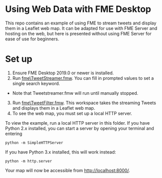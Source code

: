 # Using Web Data with FME Desktop

This repo contains an example of using FME to stream tweets and display them in a Leaflet web map. It can be adapted for use with FME Server and hosting on the web, but here is presented without using FME Server for ease of use for beginners.

# Set up

1. Ensure FME Desktop 2019.0 or newer is installed.
2. Run [fme\TweetStreamer.fmw](fme\TweetStreamer.fmw). You can fill in prompted values to set a single search keyword.
  - Note that Tweetstreamer.fmw will run until manually stopped.
3. Run [fme\TweetFilter.fmw](fme\TweetFilter.fmw). This workspace takes the streaming Tweets and displays them in a Leaflet web map.
4. To see the web map, you must set up a local HTTP server.

To view the example, run a local HTTP server in this folder. If you have Python 2.x installed, you can start a server by opening your terminal and entering

`python -m SimpleHTTPServer`

If you have Python 3.x installed, this will work instead:

`python -m http.server`

Your map will now be accessible from [http://localhost:8000/](http://localhost:8000/).
